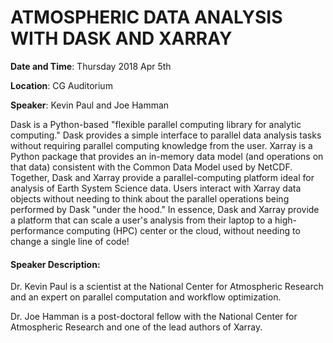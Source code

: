 # ATMOSPHERIC DATA ANALYSIS WITH DASK AND XARRAY

**Date and Time**:
Thursday 2018 Apr 5th

**Location**: CG Auditorium

**Speaker**: Kevin Paul and Joe Hamman

Dask is a Python-based "flexible parallel computing library for analytic computing." Dask provides a simple interface to parallel data analysis tasks without requiring parallel computing knowledge from the user. Xarray is a Python package that provides an in-memory data model (and operations on that data) consistent with the Common Data Model used by NetCDF. Together, Dask and Xarray provide a parallel-computing platform ideal for analysis of Earth System Science data. Users interact with Xarray data objects without needing to think about the parallel operations being performed by Dask "under the hood." In essence, Dask and Xarray provide a platform that can scale a user's analysis from their laptop to a high-performance computing (HPC) center or the cloud, without needing to change a single line of code!

#### Speaker Description:

Dr. Kevin Paul is a scientist at the National Center for Atmospheric Research and an expert on parallel computation and workflow optimization.

Dr. Joe Hamman is a post-doctoral fellow with the National Center for Atmospheric Research and one of the lead authors of Xarray.
